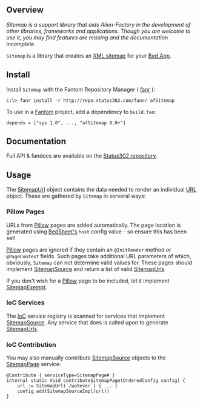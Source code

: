 ## Overview 

*Sitemap is a support library that aids Alien-Factory in the development of other libraries, frameworks and applications. Though you are welcome to use it, you may find features are missing and the documentation incomplete.*

`Sitemap` is a library that creates an [XML sitemap](http://www.sitemaps.org/) for your [Bed App](http://www.fantomfactory.org/pods/afBedSheet).

## Install 

Install `Sitemap` with the Fantom Repository Manager ( [fanr](http://fantom.org/doc/docFanr/Tool.html#install) ):

    C:\> fanr install -r http://repo.status302.com/fanr/ afSitemap

To use in a [Fantom](http://fantom.org/) project, add a dependency to `build.fan`:

    depends = ["sys 1.0", ..., "afSitemap 0.0+"]

## Documentation 

Full API & fandocs are available on the [Status302 repository](http://repo.status302.com/doc/afSitemap/#overview).

## Usage 

The [SitemapUrl](http://repo.status302.com/doc/afSitemap/SitemapUrl.html) object contains the data needed to render an individual [URL](http://www.sitemaps.org/protocol.html) object. These are gathered by `Sitemap` in serveral ways:

### Pillow Pages 

URLs from [Pillow](http://www.fantomfactory.org/pods/afPillow) pages are added automatically. The page location is generated using [BedSheet's](http://www.fantomfactory.org/pods/afBedSheet) `host` config value - so ensure this has been set!

[Pillow](http://www.fantomfactory.org/pods/afPillow) pages are ignored if they contain an `@InitRender` method or `@PageContext` fields. Such pages take additional URL parameters of which, obviously, `Sitemap` can not determine valid values for. These pages should implement [SitemapSource](http://repo.status302.com/doc/afSitemap/SitemapSource.html) and return a list of valid [SitemapUrls](http://repo.status302.com/doc/afSitemap/SitemapUrl.html).

If you don't wish for a [Pillow](http://www.fantomfactory.org/pods/afPillow) page to be included, let it implement [SitemapExempt](http://repo.status302.com/doc/afSitemap/SitemapExempt.html).

### IoC Services 

The [IoC](http://www.fantomfactory.org/pods/afIoc) service registry is scanned for services that implement [SitemapSource](http://repo.status302.com/doc/afSitemap/SitemapSource.html). Any service that does is called upon to generate [SitemapUrls](http://repo.status302.com/doc/afSitemap/SitemapUrl.html).

### IoC Contribution 

You may also manually contribute [SitemapSource](http://repo.status302.com/doc/afSitemap/SitemapSource.html) objects to the [SitemapPage](http://repo.status302.com/doc/afSitemap/SitemapPage.html) service:

```
@Contribute { serviceType=SitemapPage# }
internal static Void contributeSitemapPage(OrderedConfig config) {
    url := SitemapUrl(`/wotever`) { ... }
    config.add(SitemapSourceImpl(url))
}
```

